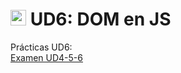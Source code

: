 # <img src="https://github.com/JaviEpi/portfolio_Antiguo/blob/master/img/logo/fav.png" width="25px" height="25px"/> UD6: DOM en JS

Prácticas UD6: <br/>
[Examen UD4-5-6](https://github.com/JaviEpi/DWEC/tree/main/UD6-DOM/Examen_UD4-5-6)<br/>